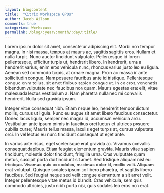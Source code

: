 ```yaml
---
layout: blogcontent
title:  "Citrix Workspace GPOs"
author: Jacob Wilson
comments: true
categories: Workspace
permalink: /blog/:year/:month/:day/:title/
---
```


Lorem ipsum dolor sit amet, consectetur adipiscing elit. Morbi non tempor magna. In nisi massa, tempus at mauris ac, sagittis sagittis eros. Nullam et nulla turpis. Nunc auctor tincidunt vulputate. Pellentesque id lorem pellentesque, efficitur turpis ut, hendrerit libero. In hendrerit, urna a hendrerit varius, enim eros vehicula nunc, rhoncus varius justo leo eu ligula. Aenean sed commodo turpis, at ornare magna. Proin ac massa in ante sollicitudin congue. Nam posuere faucibus ante id tristique. Pellentesque congue enim tellus, sit amet finibus sapien congue ut. In ex eros, venenatis bibendum vulputate nec, faucibus non quam. Mauris egestas erat elit, vitae malesuada lectus vestibulum a. Nam pharetra nulla nec mi convallis hendrerit. Nulla sed gravida ipsum.

Integer vitae consequat nibh. Etiam neque leo, hendrerit tempor dictum mollis, cursus ut ligula. Nunc eu augue sit amet libero faucibus consectetur. Donec lacus ligula, semper nec magna id, accumsan vehicula arcu. Vestibulum ante ipsum primis in faucibus orci luctus et ultrices posuere cubilia curae; Mauris tellus massa, iaculis eget turpis at, cursus vulputate orci. In vel lectus eu nunc tincidunt consequat ut eget ante.

In varius ante risus, eget scelerisque erat gravida ac. Vivamus convallis consequat dapibus. Etiam feugiat elementum gravida. Mauris vitae sapien tincidunt, molestie dolor tincidunt, fringilla urna. Cras vulputate quam metus, suscipit porta dui tincidunt sit amet. Sed tristique aliquam nisl eu tristique. Vivamus quis ex sodales, maximus dolor id, mollis velit. Aliquam erat volutpat. Quisque sodales ipsum ac libero pharetra, et sagittis libero faucibus. Sed feugiat neque sed velit congue elementum a sit amet velit. Integer pellentesque vitae metus id blandit. Cras vehicula, sem quis commodo ultricies, justo nibh porta nisi, quis sodales leo eros non erat. 